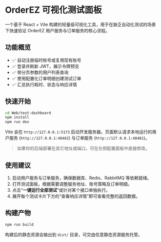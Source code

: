 # OrderEZ 可视化测试面板

一个基于 React + Vite 构建的轻量级可视化工具，用于在缺乏自动化测试的场景下快速验证 OrderEZ 用户服务与订单服务的核心流程。

## 功能概览

- ✅ 自动注册临时账号或复用现有账号
- ✅ 登录并刷新 JWT，展示令牌预览
- ✅ 带分页参数的用户列表查询
- ✅ 使用配置化订单明细创建测试订单
- ✅ 汇总执行耗时、状态与响应详情

## 快速开始

```bash
cd Web/test-dashboard
npm install
npm run dev
```

Vite 会在 `http://127.0.0.1:5173` 启动开发服务器。页面默认请求本地运行的用户服务 (`http://127.0.0.1:48482`) 与订单服务 (`http://127.0.0.1:48481`)。

> 如果你的后端部署在其它地址或端口，可在左侧配置面板中直接修改。

## 使用建议

1. 启动用户服务与订单服务，确保数据库、Redis、RabbitMQ 等依赖就绪。
2. 打开测试面板，根据需要调整服务地址、账号策略及订单明细。
3. 点击“**一键运行全部测试**”或针对某个接口单独执行。
4. 展开每个测试卡片下方的“查看响应详情”即可查看完整的返回数据。

## 构建产物

```bash
npm run build
```

构建后的静态资源会输出到 `dist/` 目录，可交由任意静态资源服务托管。

